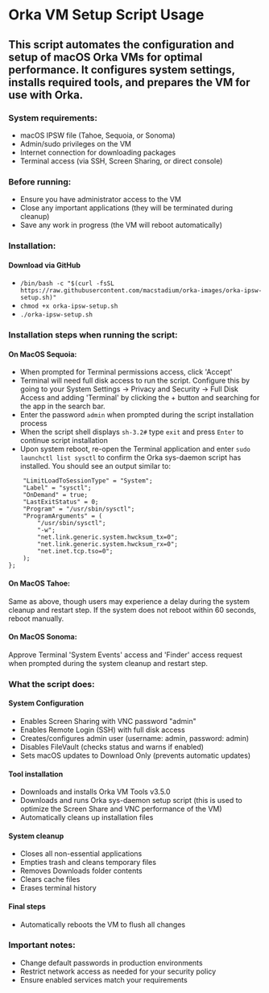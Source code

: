 # Orka VM Setup Script Usage
## This script automates the configuration and setup of macOS Orka VMs for optimal performance. It configures system settings, installs required tools, and prepares the VM for use with Orka.

### System requirements:

- macOS IPSW file (Tahoe, Sequoia, or Sonoma)
- Admin/sudo privileges on the VM
- Internet connection for downloading packages
- Terminal access (via SSH, Screen Sharing, or direct console)

### Before running:

- Ensure you have administrator access to the VM
- Close any important applications (they will be terminated during cleanup)
- Save any work in progress (the VM will reboot automatically)

### Installation:

#### Download via GitHub

- ```/bin/bash -c "$(curl -fsSL https://raw.githubusercontent.com/macstadium/orka-images/orka-ipsw-setup.sh)"```
- ```chmod +x orka-ipsw-setup.sh```
- ```./orka-ipsw-setup.sh```

### Installation steps when running the script:

#### On MacOS Sequoia:

- When prompted for Terminal permissions access, click 'Accept'
- Terminal will need full disk access to run the script. Configure this by going to your System Settings -> Privacy and Security -> Full Disk Access and adding 'Terminal' by clicking the + button and searching for the app in the search bar.
- Enter the password ```admin``` when prompted during the script installation process
- When the script shell displays ```sh-3.2#``` type ```exit``` and press ```Enter``` to continue script installation
- Upon system reboot, re-open the Terminal application and enter ```sudo launchctl list sysctl``` to confirm the Orka sys-daemon script has installed. You should see an output similar to:

````{
    "LimitLoadToSessionType" = "System";
    "Label" = "sysctl";
    "OnDemand" = true;
    "LastExitStatus" = 0;
    "Program" = "/usr/sbin/sysctl";
    "ProgramArguments" = (
        "/usr/sbin/sysctl";
        "-w";
        "net.link.generic.system.hwcksum_tx=0";
        "net.link.generic.system.hwcksum_rx=0";
        "net.inet.tcp.tso=0";
    );
};
````

#### On MacOS Tahoe:

Same as above, though users may experience a delay during the system cleanup and restart step. If the system does not reboot within 60 seconds, reboot manually.

#### On MacOS Sonoma:

Approve Terminal 'System Events' access and 'Finder' access request when prompted during the system cleanup and restart step.

### What the script does:

#### System Configuration

- Enables Screen Sharing with VNC password "admin"
- Enables Remote Login (SSH) with full disk access
- Creates/configures admin user (username: admin, password: admin)
- Disables FileVault (checks status and warns if enabled)
- Sets macOS updates to Download Only (prevents automatic updates)

#### Tool installation

- Downloads and installs Orka VM Tools v3.5.0
- Downloads and runs Orka sys-daemon setup script (this is used to optimize the Screen Share and VNC performance of the VM)
- Automatically cleans up installation files

#### System cleanup

- Closes all non-essential applications
- Empties trash and cleans temporary files
- Removes Downloads folder contents
- Clears cache files
- Erases terminal history

#### Final steps

- Automatically reboots the VM to flush all changes

### Important notes:

- Change default passwords in production environments
- Restrict network access as needed for your security policy
- Ensure enabled services match your requirements

[entire script]: https://github.com/macstadium/orka-images/orka-ipsw-setup.sh
